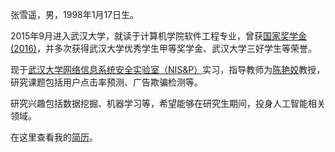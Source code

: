 张雪遥，男，1998年1月17日生。

2015年9月进入武汉大学，就读于计算机学院软件工程专业，曾获[国家奖学金(2016)](https://raw.githubusercontent.com/RMSnow/CV/master/materials/NationalScholarship.jpg)，并多次获得武汉大学优秀学生甲等奖学金、武汉大学三好学生等荣誉。

现于[武汉大学网络信息系统安全实验室（NIS&P）](http://nisplab.whu.edu.cn/index.html)实习，指导教师为[陈艳姣](http://iqua.ece.toronto.edu/ychen/)教授，研究课题包括用户点击率预测、广告欺骗检测等。

研究兴趣包括数据挖掘、机器学习等，希望能够在研究生期间，投身人工智能相关领域。

在这里查看我的[简历](https://github.com/RMSnow/CV/blob/master/cn-basic/CV-CN.pdf)。